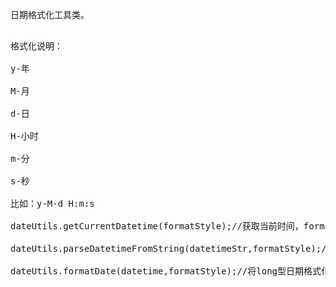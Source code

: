 日期格式化工具类。

<pre>

格式化说明：

y-年

M-月

d-日

H-小时

m-分

s-秒

比如：y-M-d H:m:s 

dateUtils.getCurrentDatetime(formatStyle);//获取当前时间，formatStyle需要格式化成的样式。

dateUtils.parseDatetimeFromString(datetimeStr,formatStyle);//将字符串日期格式化为Long型

dateUtils.formatDate(datetime,formatStyle);//将long型日期格式化为指定格式的字符串


</pre>

